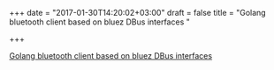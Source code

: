 +++
date = "2017-01-30T14:20:02+03:00"
draft = false
title = "Golang bluetooth client based on bluez DBus interfaces "

+++

<p><a href="https://github.com/muka/go-bluetooth">Golang bluetooth client based on bluez DBus interfaces </a></p>

